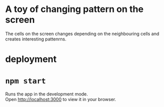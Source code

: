 # A toy of changing pattern on the screen 

The cells on the screen changes depending on the neighbouring cells and creates interesting pattenrns. 

# deployment  



# `npm start`
Runs the app in the development mode.\
Open [http://localhost:3000](http://localhost:3000) to view it in your browser.





